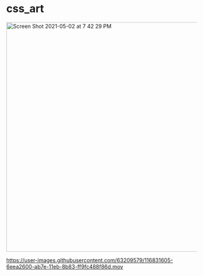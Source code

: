 # css_art
<img width="608" alt="Screen Shot 2021-05-02 at 7 42 29 PM" src="https://user-images.githubusercontent.com/63209579/116831625-89bc9a80-ab7e-11eb-8898-95e8ae274918.png">


https://user-images.githubusercontent.com/63209579/116831605-6eea2600-ab7e-11eb-8b83-ff9fc488f86d.mov
